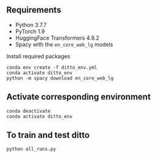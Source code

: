 ## Requirements
* Python 3.7.7
* PyTorch 1.9
* HuggingFace Transformers 4.9.2
* Spacy with the ``en_core_web_lg`` models

Install required packages
```
conda env create -f ditto_env.yml
conda activate ditto_env
python -m spacy download en_core_web_lg
```

## Activate corresponding environment 
```
conda deactivate 
conda activate ditto_env
```

## To train and test ditto
```
python all_runs.py
```